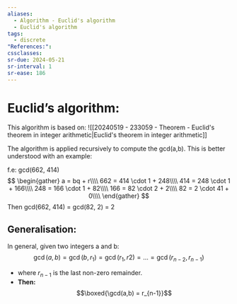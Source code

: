 ```yaml
---
aliases:
  - Algorithm - Euclid's algorithm
  - Euclid's algorithm
tags:
  - discrete
"References:": 
cssclasses: 
sr-due: 2024-05-21
sr-interval: 1
sr-ease: 186
---
```

# Euclid’s algorithm: 
This algorithm is based on:
![[20240519 - 233059 - Theorem - Euclid's theorem in integer arithmetic|Euclid's theorem in integer arithmetic]]

The algorithm is applied recursively to compute the gcd(a,b). This is better understood with an example: 

f.e: 
	gcd(662, 414)
	$$
	\begin{gather}
	a = bq + r\\\\
	662 = 414 \cdot 1 + 248\\\\
	414 = 248 \cdot 1 + 166\\\\
	248 = 166 \cdot 1 + 82\\\\
	166 = 82 \cdot 2 + 2\\\\
	82 = 2 \cdot 41 + 0\\\\
	\end{gather}
	$$
	Then gcd(662, 414) = gcd(82, 2) = 2

## Generalisation: 
In general, given two integers a and b: 
$$
\gcd(a,b) = \gcd(b, r_1) = \gcd(r_1,r2)  = ...= \gcd(r_{n-2}, r_{n-1})
$$
+ where $r_{n-1}$ is the last non-zero remainder.
+ **Then:** $$\boxed{\gcd(a,b) = r_{n-1}}$$
